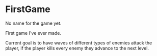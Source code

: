 # FirstGame

No name for the game yet.

First game I've ever made.

Current goal is to have waves of different types of enemies attack the player, 
if the player kills every enemy they advance to the next level.
